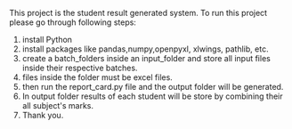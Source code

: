 This project is the student result generated system. 
To run this project please go through following steps:
1. install Python
2. install packages like pandas,numpy,openpyxl, xlwings, pathlib, etc.
3. create a batch_folders inside an input_folder and store all input files inside their respective batches.
4. files inside the folder must be excel files. 
5. then run the report_card.py file and the output folder will be generated.
6. In output folder results of each student will be store by combining their all subject's marks.
7. Thank you. 

